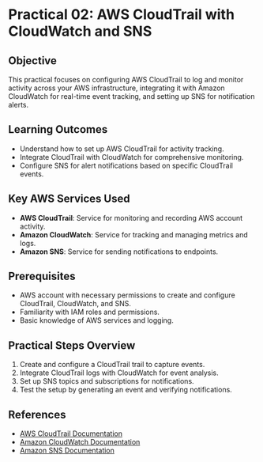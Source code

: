 # Practical 02: AWS CloudTrail with CloudWatch and SNS

## Objective
This practical focuses on configuring AWS CloudTrail to log and monitor activity across your AWS infrastructure, integrating it with Amazon CloudWatch for real-time event tracking, and setting up SNS for notification alerts.

## Learning Outcomes
- Understand how to set up AWS CloudTrail for activity tracking.
- Integrate CloudTrail with CloudWatch for comprehensive monitoring.
- Configure SNS for alert notifications based on specific CloudTrail events.

## Key AWS Services Used
- **AWS CloudTrail**: Service for monitoring and recording AWS account activity.
- **Amazon CloudWatch**: Service for tracking and managing metrics and logs.
- **Amazon SNS**: Service for sending notifications to endpoints.

## Prerequisites
- AWS account with necessary permissions to create and configure CloudTrail, CloudWatch, and SNS.
- Familiarity with IAM roles and permissions.
- Basic knowledge of AWS services and logging.

## Practical Steps Overview
1. Create and configure a CloudTrail trail to capture events.
2. Integrate CloudTrail logs with CloudWatch for event analysis.
3. Set up SNS topics and subscriptions for notifications.
4. Test the setup by generating an event and verifying notifications.

## References
- [AWS CloudTrail Documentation](https://docs.aws.amazon.com/cloudtrail/)
- [Amazon CloudWatch Documentation](https://docs.aws.amazon.com/cloudwatch/)
- [Amazon SNS Documentation](https://docs.aws.amazon.com/sns/)

